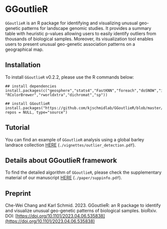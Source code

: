 # GGoutlieR

`GGoutlieR` is an R package for identifying and visualizing unusual geo-genetic patterns for landscape genomic studies.
It provides a summary table with heuristic p-values allowing users to easily identify outliers from thousands of biological samples.
Moreover, its visualization tool enables users to present unusual geo-genetic association patterns on a geographical map.

## Installation

To install `GGoutlieR` v0.2.2, please use the R commands below:

```
## install dependencies
install.packages(c("geosphere","stats4","FastKNN","foreach","doSNOW","iterators","parallel","rworldmap","scales","plotrix","mapplots", "RColorBrewer","rworldxtra","dichromat","sp"))

## install GGoutlieR
install.packages("https://github.com/kjschmidlab/GGoutlieR/blob/master/GGoutlieR_1.0.0.tar.gz", repos = NULL, type="source")
```

## Tutorial

You can find an example of `GGoutlieR` analysis using a global barley landrace collection [HERE](https://github.com/kjschmidlab/GGoutlieR/blob/master/vignettes/outlier_detection.pdf) (`./vignettes/outlier_detection.pdf`). 

## Details about GGoutlieR framework

To find the detailed algorithm of `GGoutlieR`, please check the supplementary material of our manuscript [HERE](https://github.com/kjschmidlab/GGoutlieR/blob/master/paper/suppinfo.pdf) (`./paper/suppinfo.pdf`).

## Preprint
Che-Wei Chang and Karl Schmid. 2023. GGoutlieR: an R package to identify and visualize unusual geo-genetic patterns of biological samples. bioRxiv. DOI: [https://doi.org/10.1101/2023.04.06.535838](https://doi.org/10.1101/2023.04.06.535838)
